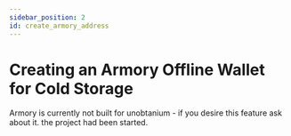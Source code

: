 ```yaml
---
sidebar_position: 2
id: create_armory_address
---
```


# Creating an Armory Offline Wallet for Cold Storage

Armory is currently not built for unobtanium - if you desire this feature ask about it. the project had been started.
